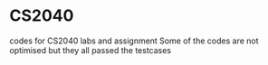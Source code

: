 # CS2040
codes for CS2040 labs and assignment
Some of the codes are not optimised but they all passed the testcases
